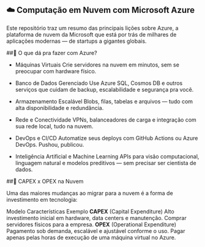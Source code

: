## ☁️ Computação em Nuvem com Microsoft Azure
Este repositório traz um resumo das principais lições sobre Azure, a plataforma de nuvem da Microsoft que está por trás de milhares de aplicações modernas — de startups a gigantes globais.

##🚀 O que dá pra fazer com Azure?
-  Máquinas Virtuais Crie servidores na nuvem em minutos, sem se preocupar com hardware físico.

-  Banco de Dados Gerenciado Use Azure SQL, Cosmos DB e outros serviços que cuidam de backup, escalabilidade e segurança pra você.

-  Armazenamento Escalável Blobs, filas, tabelas e arquivos — tudo com alta disponibilidade e redundância.

-  Rede e Conectividade VPNs, balanceadores de carga e integração com sua rede local, tudo na nuvem.

-  DevOps e CI/CD Automatize seus deploys com GitHub Actions ou Azure DevOps. Pushou, publicou.

-  Inteligência Artificial e Machine Learning APIs para visão computacional, linguagem natural e modelos preditivos — sem precisar ser cientista de dados.

##🔹 CAPEX x OPEX na Nuvem

Uma das maiores mudanças ao migrar para a nuvem é a forma de investimento em tecnologia:

Modelo Características Exemplo **CAPEX** (Capital Expenditure) Alto investimento inicial em hardware, data centers e manutenção. Comprar servidores físicos para a empresa. **OPEX** (Operational Expenditure) Pagamento sob demanda, escalável e ajustável conforme o uso. Pagar apenas pelas horas de execução de uma máquina virtual no Azure.
